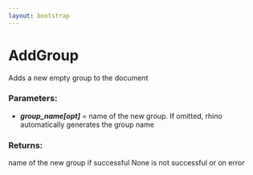 ```yaml
---
layout: bootstrap
---
```


# AddGroup

Adds a new empty group to the document
        

### Parameters:

- ***group_name[opt]*** = name of the new group. If omitted, rhino automatically
    generates the group name
        

### Returns:


name of the new group if successful
None is not successful or on error
        

